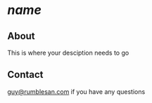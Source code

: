 $name$
=======

About
-----

This is where your desciption needs to go

Contact
-------

guy@rumblesan.com if you have any questions

